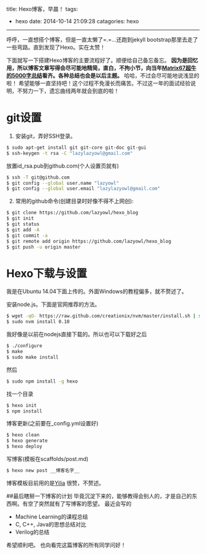 title: Hexo博客，早晨！
tags:
- hexo
date: 2014-10-14 21:09:28
catagories: hexo
---
呼呼，一直想搭个博客，但是一直太懒了=.=...还跑到jekyll bootstrap那里去走了一些弯路。直到发现了Hexo。实在太赞！

下面就写一下搭建Hexo博客的主要流程好了。顺便给自己备忘备忘。
**因为是回忆用，所以博客文章写得会尽可能地精简，直白，不拘小节，向当年[Matrix67超牛的5000字总结](www.matrix67.com/blog/archives/90)看齐。各种总结也会是以后主题。**
哈哈，不过会尽可能地说浅显的啦！
希望能够一直坚持吧！这个过程不免漫长而痛苦。不过这一年的面试经验说明，不努力一下，遗忘曲线两年就会到底的啦！


# git设置
1. 安装git，弄好SSH登录。
``` bash
$ sudo apt-get install git git-core git-doc git-gui
$ ssh-keygen -t rsa -C "lazylazyowl@gmail.com"
```
放置id_rsa.pub到github.com(个人设置页就有)
``` bash
$ ssh -T git@github.com
$ git config --global user.name "lazyowl"
$ git config --global user.email "lazylazyowl@gmail.com"
```
2. 常用的github命令(创建目录时好像不得不上网创):
``` bash
$ git clone https://github.com/lazyowl/hexo_blog
$ git init
$ git status
$ git add -A
$ git commit -a
$ git remote add origin https://github.com/lazyowl/hexo_blog
$ git push -u origin master
```

# Hexo下载与设置

我是在Ubuntu 14.04下面上传的。外面Windows的教程偏多，就不赘述了。

安装node.js。下面是官网推荐的方法。
``` bash
$ wget -qO- https://raw.github.com/creationix/nvm/master/install.sh | sh
$ sudo nvm install 0.10
```
我好像是以前在nodejs直接下载的。所以也可以下载好之后
``` bash
$ ./configure
$ make
$ sudo make install
```
然后
``` bash
$ sudo npm install -g hexo
```
找一个目录
``` bash
$ hexo init
$ npm install
```
博客更新(之前要在_config.yml设置好)
``` bash
$ hexo clean
$ hexo generate
$ hexo deploy
```
写博客(模板在scaffolds/post.md)
``` bash
$ hexo new post __博客名字__
```
博客模板目前用的是[Yilia](http://litten.github.io/2014/08/31/hexo-theme-yilia/)
很赞，不赘述。


##最后瞎掰一下博客的计划
毕竟沉淀下来的，能够教得会别人的，才是自己的东西啊。有空了突然就有了写博客的愿望。
最近会写的
- Machine Learning的课程总结
- C, C++, Java的思想总结对比
- Verilog的总结

希望顺利吧。
也向看完这篇博客的所有同学问好！
